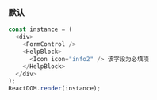 ### 默认

<!--start-code-->
```js
const instance = (
  <div>
    <FormControl />
    <HelpBlock>
      <Icon icon="info2" /> 该字段为必填项
    </HelpBlock>
  </div>
);
ReactDOM.render(instance);
```
<!--end-code-->
